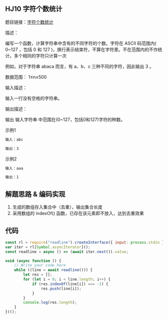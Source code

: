 ## HJ10 字符个数统计
题目链接：[字符个数统计](https://www.nowcoder.com/practice/eb94f6a5b2ba49c6ac72d40b5ce95f50?tpId=37&tqId=21233&rp=1&ru=/exam/oj/ta&qru=/exam/oj/ta&sourceUrl=%2Fexam%2Foj%2Fta%3FtpId%3D37&difficulty=undefined&judgeStatus=undefined&tags=&title=)


描述：

编写一个函数，计算字符串中含有的不同字符的个数。字符在 ASCII 码范围内( 0~127 ，包括 0 和 127 )，换行表示结束符，不算在字符里。不在范围内的不作统计。多个相同的字符只计算一次

例如，对于字符串 abaca 而言，有 a、b、c 三种不同的字符，因此输出 3 。

数据范围： 1≤n≤500 

输入描述：

输入一行没有空格的字符串。

输出描述：

输出 输入字符串 中范围在(0~127，包括0和127)字符的种数。

示例1
```html
输入：abc

输出：3
```


示例2
```html
输入：aaa

输出：1
```


## 解题思路 & 编码实现
1. 生成的数组存入集合中（去重），输出集合长度
2. 采用数组的 indexOf() 函数，已存在该元素即不放入，达到去重效果

## 代码

```javascript
const rl = require("readline").createInterface({ input: process.stdin });
var iter = rl[Symbol.asyncIterator]();
const readline = async () => (await iter.next()).value;

void (async function () {
    // Write your code here
    while ((line = await readline())) {
        let res = [];
        for (let i = 0; i < line.length; i++) {
            if (res.indexOf(line[i]) === -1) {
                res.push(line[i]);
            }
        }
        console.log(res.length);
    }
})();
```